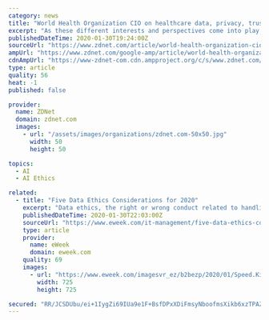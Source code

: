 ```yaml
---
category: news
title: "World Health Organization CIO on healthcare data, privacy, trust, and ethics (CxOTalk interview)"
excerpt: "As these different interests and perspectives come into play, and with the power of machine learning and artificial intelligence to lean on big data to address some of the critical diagnoses or treatment of diseases, we want to strike that balance to ensure that privacy, ethical consideration is addressed to allow data sharing or sharing of ..."
publishedDateTime: 2020-01-30T19:24:00Z
sourceUrl: "https://www.zdnet.com/article/world-health-organization-cio-on-healthcare-data-privacy-trust-and-ethics-cxotalk-interview/"
ampUrl: "https://www.zdnet.com/google-amp/article/world-health-organization-cio-on-healthcare-data-privacy-trust-and-ethics-cxotalk-interview/"
cdnAmpUrl: "https://www-zdnet-com.cdn.ampproject.org/c/s/www.zdnet.com/google-amp/article/world-health-organization-cio-on-healthcare-data-privacy-trust-and-ethics-cxotalk-interview/"
type: article
quality: 56
heat: -1
published: false

provider:
  name: ZDNet
  domain: zdnet.com
  images:
    - url: "/assets/images/organizations/zdnet.com-50x50.jpg"
      width: 50
      height: 50

topics:
  - AI
  - AI Ethics

related:
  - title: "Five Data Ethics Considerations for 2020"
    excerpt: "Data ethics, the right or wrong conduct related to handling data ... There is intense interest and focus on data processing because of the value that can be extracted and applied to areas such as artificial intelligence and automation. For the first time there are now trillion-dollar companies processing data to build assets and profits."
    publishedDateTime: 2020-01-30T22:03:00Z
    sourceUrl: "https://www.eweek.com/it-management/five-data-ethics-considerations-for-2020"
    type: article
    provider:
      name: eWeek
      domain: eweek.com
    quality: 69
    images:
      - url: "https://www.eweek.com/imagesvr_ez/b2bezp/2020/01/Speed.Kills.JPG?alias=carousel_regular"
        width: 725
        height: 725

secured: "RR/JCSDUbu/ei+1IygZi69IUa9e1F+BsfDPxXDiFmsyNboofmsXikb6xzTPAZT3WjfklyYW5CQC73eYEvLrDphYrgoj41qhJ00uEgzkpk6NBV02wMrYsRVtjaY76HGpS6FP3l1YPFxLH63N9B0JFoUgUn+ZF4jjrmhPr6BmkI2oUg9nm5sMUQZA5fXTQ6JIaAPi4ckFFGWqgHoS2aoJUCWWOLpynw7BGFZ1s1Sh7UQq0OgI6m4I0lN7O4L5+JKKZP/Fyqpu35+6ED5mu/LV8hFprWKmu2qJOSF8M7WNnF2PdsrJP1Hfy7wN1pTFKANQEGUumhnkjuyuV+ixEhI1UFUbNWb8qmq63ho/4d/I7RuK20+3cJKArgXZ6OgrCZmTc0j38rI1lNINq9ehOltjwHEgn2CUg5uu/A05U7iWYYf25CN0ogMKJD/a0Cqiy4UXHpXsmTI2M9P4EKXePco3QkfP0aMoH7ycVwqFcSbY6eGQ=;m0RyBwH0SbDFSGCjeesGMw=="
---
```


